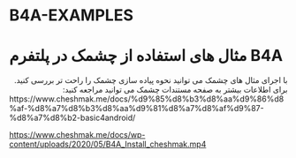 # B4A-EXAMPLES
# مثال های استفاده از چشمک در پلتفرم B4A
<div dir="rtl">
با اجرای مثال های چشمک می توانید نحوه پیاده سازی چشمک را راحت تر بررسی کنید. برای اطلاعات بیشتر به صفحه مستندات چشمک می توانید مراجعه کنید:
</div>
https://www.cheshmak.me/docs/%d9%85%d8%b3%d8%aa%d9%86%d8%af-%d8%a7%d8%b3%d8%aa%d9%81%d8%a7%d8%af%d9%87-%d8%a7%d8%b2-basic4android/


 https://www.cheshmak.me/docs/wp-content/uploads/2020/05/B4A_Install_cheshmak.mp4
